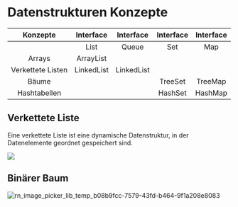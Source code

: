 # Datenstrukturen Konzepte

| Konzepte          | Interface  | Interface  | Interface | Interface |
|:-----------------:|:----------:|:----------:|:---------:|:---------:|
|                   | List       | Queue      | Set       | Map       |
| Arrays            | ArrayList  |            |           |           |
| Verkettete Listen | LinkedList | LinkedList |           |           |
| Bäume             |            |            | TreeSet   | TreeMap   |
| Hashtabellen      |            |            | HashSet   | HashMap   |



## Verkettete Liste

Eine verkettete Liste ist eine dynamische Datenstruktur, in der Datenelemente geordnet gespeichert sind.

![](file:///C:/Users/bsulj/Desktop/HTL-Unterlagen/Sew/verkettete_kette.jpg)



## Binärer Baum

![rn_image_picker_lib_temp_b08b9fcc-7579-43fd-b464-9f1a208e8083](C:\Users\bsulj\Downloads\rn_image_picker_lib_temp_b08b9fcc-7579-43fd-b464-9f1a208e8083.jpg)
